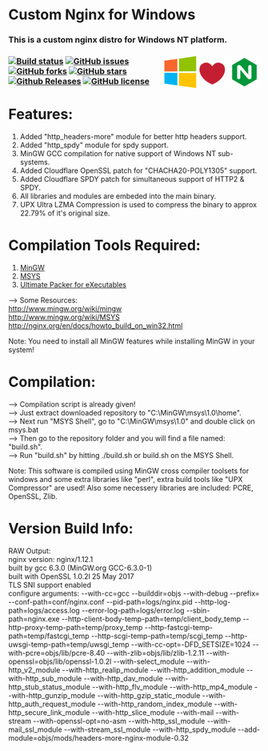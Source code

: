 # Custom Nginx for Windows

<h3>This is a custom nginx distro for Windows NT platform.<h3>

<img align="right" src="https://raw.githubusercontent.com/DebdutBiswas/custom-nginx/master/docs/images/nginx.png" alt="Nginx Logo" title="Nginx">
<img align="right" src="https://raw.githubusercontent.com/DebdutBiswas/custom-nginx/master/docs/images/love.png" alt="Love Logo" title="Loves">
<img align="right" src="https://raw.githubusercontent.com/DebdutBiswas/custom-nginx/master/docs/images/windows.png" alt="Windows Logo" title="Windows">

[![Build status](https://img.shields.io/badge/build-passing-brightgreen.svg)](https://github.com/DebdutBiswas/custom-nginx/tree/master)
[![GitHub issues](https://img.shields.io/github/issues/DebdutBiswas/custom-nginx.svg)](https://github.com/DebdutBiswas/custom-nginx/issues)
[![GitHub forks](https://img.shields.io/github/forks/DebdutBiswas/custom-nginx.svg)](https://github.com/DebdutBiswas/custom-nginx/network)
[![GitHub stars](https://img.shields.io/github/stars/DebdutBiswas/custom-nginx.svg)](https://github.com/DebdutBiswas/custom-nginx/stargazers)
[![Github Releases](https://img.shields.io/badge/downloads-v1.12.1-brightgreen.svg)](https://github.com/DebdutBiswas/custom-nginx/releases)
[![GitHub license](https://img.shields.io/badge/license-GNU-blue.svg)](https://raw.githubusercontent.com/DebdutBiswas/custom-nginx/master/LICENSE)

# Features:
1) Added "http_headers-more" module for better http headers support.
2) Added "http_spdy" module for spdy support.
3) MinGW GCC compilation for native support of Windows NT sub-systems.
4) Added Cloudflare OpenSSL patch for "CHACHA20-POLY1305" support.
5) Added Cloudflare SPDY patch for simultaneous support of HTTP2 & SPDY.
6) All libraries and modules are embeded into the main binary.
7) UPX Ultra LZMA Compression is used to compress the binary to approx 22.79% of it's original size.

# Compilation Tools Required:
1) <a href="https://sourceforge.net/projects/mingw/files/latest/download?source=files" target="_blank">MinGW</a>
2) <a href="https://sourceforge.net/projects/mingw/files/MSYS/Base/msys-core/msys-1.0.11/MSYS-1.0.11.exe/download?use_mirror=excellmedia" target="_blank">MSYS</a>
3) <a href="https://upx.github.io/" target="_blank">Ultimate Packer for eXecutables</a>

--> Some Resources:
<br />
http://www.mingw.org/wiki/mingw
<br />
http://www.mingw.org/wiki/MSYS
<br />
http://nginx.org/en/docs/howto_build_on_win32.html
<br />

Note: You need to install all MinGW features while installing MinGW in your system!

# Compilation:
--> Compilation script is already given!<br />
--> Just extract downloaded repository to "C:\MinGW\msys\1.0\home\".<br />
--> Next run "MSYS Shell", go to "C:\MinGW\msys\1.0\" and double click on msys.bat<br />
--> Then go to the repository folder and you will find a file named: "build.sh".<br />
--> Run "build.sh" by hitting ./build.sh or build.sh on the MSYS Shell.<br />

Note: This software is compiled using MinGW cross compiler toolsets for windows and some extra libraries like "perl", extra
build tools like "UPX Compressor" are used! Also some necessery libraries are included: PCRE, OpenSSL, Zlib.

# Version Build Info:
RAW Output:
<br />
nginx version: nginx/1.12.1<br />
built by gcc 6.3.0 (MinGW.org GCC-6.3.0-1)<br />
built with OpenSSL 1.0.2l  25 May 2017<br />
TLS SNI support enabled<br />
configure arguments: --with-cc=gcc --builddir=objs --with-debug --prefix= --conf-path=conf/nginx.conf --pid-path=logs/nginx.pid --http-log-path=logs/access.log --error-log-path=logs/error.log --sbin-path=nginx.exe --http-client-body-temp-path=temp/client_body_temp --http-proxy-temp-path=temp/proxy_temp --http-fastcgi-temp-path=temp/fastcgi_temp --http-scgi-temp-path=temp/scgi_temp --http-uwsgi-temp-path=temp/uwsgi_temp --with-cc-opt=-DFD_SETSIZE=1024 --with-pcre=objs/lib/pcre-8.40 --with-zlib=objs/lib/zlib-1.2.11 --with-openssl=objs/lib/openssl-1.0.2l --with-select_module --with-http_v2_module --with-http_realip_module --with-http_addition_module --with-http_sub_module --with-http_dav_module --with-http_stub_status_module --with-http_flv_module --with-http_mp4_module --with-http_gunzip_module --with-http_gzip_static_module --with-http_auth_request_module --with-http_random_index_module --with-http_secure_link_module --with-http_slice_module --with-mail --with-stream --with-openssl-opt=no-asm --with-http_ssl_module --with-mail_ssl_module --with-stream_ssl_module --with-http_spdy_module --add-module=objs/mods/headers-more-nginx-module-0.32
